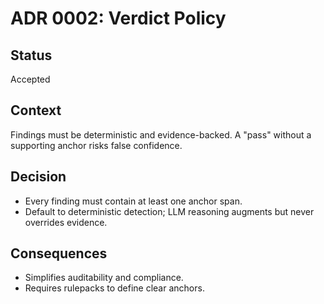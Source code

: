 # ADR 0002: Verdict Policy

## Status
Accepted

## Context
Findings must be deterministic and evidence-backed. A "pass" without a supporting anchor risks false confidence.

## Decision
- Every finding must contain at least one anchor span.
- Default to deterministic detection; LLM reasoning augments but never overrides evidence.

## Consequences
- Simplifies auditability and compliance.
- Requires rulepacks to define clear anchors.
